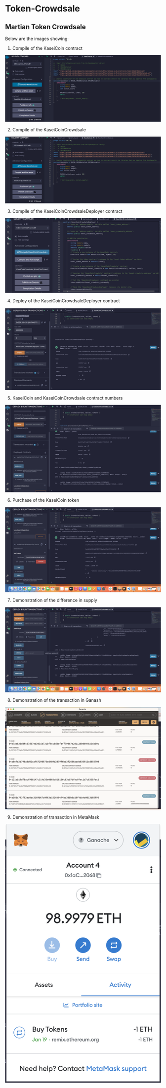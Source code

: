 # Token-Crowdsale
## Martian Token Crowdsale 

Below are the images showing:

1. Compile of the KaseiCoin contract

![screenshot](./Evaluation_evidence/01KaseiCoin_compile.png)

2. Compile of the KaseiCoinCrowdsale

![screenshot](./Evaluation_evidence/01KaseiCoin_compile.png)

3. Compile of the KaseiCoinCrowdsaleDeployer contract

![screenshot](./Evaluation_evidence/03KaseiCoinCrowdsaleDeployer_compile.png)

4. Deploy of the KaseiCoinCrowdsaleDeployer contract

![screenshot](./Evaluation_evidence/04KaseiCoinCroudsaleDeployer_Deploy.png)

5. KaseiCoin and KaseiCoinCrowdsale contract numbers

![screenshot](./Evaluation_evidence/05Crowdsale_Coin_ContractNum.png)

6. Purchase of the KaseiCoin token

![screenshot](./Evaluation_evidence/06Coin_transaction.png)

7. Demonstration of the difference in supply 

![screenshot](./Evaluation_evidence/07difference_supply.png)

8. Demonstration of the transaction in Ganash

![screenshot](./Evaluation_evidence/08Transaction_in_Ganache.png)

9. Demonstration of transaction in MetaMask

![screenshot](./Evaluation_evidence/09Transaction_in_MetaMask.png)
